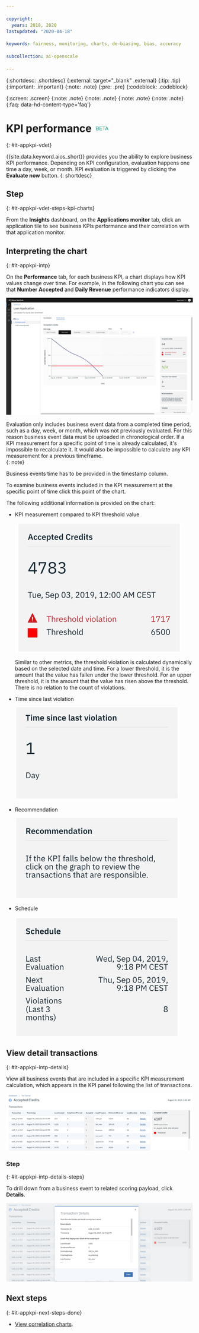 ```yaml
---

copyright:
  years: 2018, 2020
lastupdated: "2020-04-18"

keywords: fairness, monitoring, charts, de-biasing, bias, accuracy

subcollection: ai-openscale

---
```


{:shortdesc: .shortdesc}
{:external: target="_blank" .external}
{:tip: .tip}
{:important: .important}
{:note: .note}
{:pre: .pre}
{:codeblock: .codeblock}

{:screen: .screen}
{:note: .note}
{:note: .note}
{:note: .note}
{:note: .note}
{:faq: data-hd-content-type='faq'}

# KPI performance ![beta tag](images/beta.png)
{: #it-appkpi-vdet}

{{site.data.keyword.aios_short}} provides you the ability to explore business KPI performance. Depending on KPI configuration, evaluation happens one time a day, week, or month. KPI evaluation is triggered by clicking the **Evaluate now** button.
{: shortdesc}

## Step
{: #it-appkpi-vdet-steps-kpi-charts}

From the **Insights** dashboard, on the **Applications monitor** tab, click an application tile to see business KPIs performance and their correlation with that application monitor.
 
## Interpreting the chart
{: #it-appkpi-intp}

On the **Performance** tab, for each business KPI, a chart displays how KPI values change over time. For example, in the following chart you can see that **Number Accepted** and **Daily Revenue** performance indicators display.

![Performance tab content](images/wos-app-kpi-performance.png)

Evaluation only includes business event data from a completed time period, such as a day, week, or month, which was not previously evaluated. For this reason business event data must be uploaded in chronological order. If a KPI measurement for a specific point of time is already calculated, it's impossible to recalculate it. It would also be impossible to calculate any KPI measurement for a previous timeframe.   
{: note}

Business events time has to be provided in the timestamp column.

To examine business events included in the KPI measurement at the specific point of time click this point of the chart.  


The following additional information is provided on the chart:

- KPI measurement compared to KPI threshold value

  ![the KPI panel is shown. this one is for accepted credits and shows one-thousand seven-hundred and seventeen violations and a threshold of sixty-five hundred](images/wos-kpi-perf-panel1.png)

  Similar to other metrics, the threshold violation is calculated dynamically based on the selected date and time. For a lower threshold, it is the amount that the value has fallen under the lower threshold. For an upper threshold, it is the amount that the value has risen above the threshold. There is no relation to the count of violations.


- Time since last violation

  ![the time since last violation panel is shown with a value of 1 day](images/wos-kpi-perf-panel2.png)

- Recommendation

  ![the recommendation panel is shown. it displays the advice to click on the graph to review transactions that are responsible for threshold violations](images/wos-kpi-perf-panel3.png)

- Schedule

  ![the schedule panel is shown with the times of last and next evaluations and the number of violations](images/wos-kpi-perf-panel4.png)


## View detail transactions
{: #it-appkpi-intp-details}

View all business events that are included in a specific KPI measurement calculation, which appears in the KPI panel following the list of transactions.

![a list of transactions is displayed with tabular data in rows and columns](images/wos-kpi-perf-panel5.png)

### Step
{: #it-appkpi-intp-details-steps}

To drill down from a business event to related scoring payload, click **Details**. 

![the transaction details window displays transaction ID, timestamp, and specific KPI values](images/wos-kpi-perf-panel6.png)

## Next steps
{: #it-appkpi-next-steps-done}

- [View correlation charts](/docs/ai-openscale?topic=ai-openscale-app-perform-vdet).
